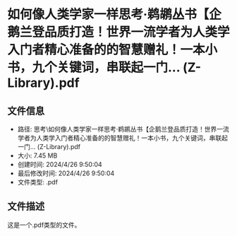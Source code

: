 ﻿# 如何像人类学家一样思考·鹈鹕丛书【企鹅兰登品质打造！世界一流学者为人类学入门者精心准备的的智慧赠礼！一本小书，九个关键词，串联起一门... (Z-Library).pdf

## 文件信息
- 路径: 思考\如何像人类学家一样思考·鹈鹕丛书【企鹅兰登品质打造！世界一流学者为人类学入门者精心准备的的智慧赠礼！一本小书，九个关键词，串联起一门... (Z-Library).pdf
- 大小: 7.45 MB
- 创建时间: 2024/4/26 9:50:04
- 最后修改时间: 2024/4/26 9:50:04
- 文件类型: .pdf

## 文件描述
这是一个.pdf类型的文件。

